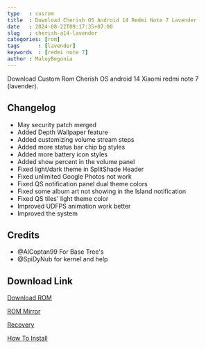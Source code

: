 ```yaml
---
type   : cusrom
title  : Download Cherish OS Android 14 Redmi Note 7 Lavender
date   : 2024-08-22T09:17:35+07:00
slug   : cherish-a14-lavender
categories: [rom]
tags      : [lavender]
keywords  : [redmi note 7]
author : MaloyBegonia
---
```


Download Custom Rom Cherish OS android 14 Xiaomi redmi note 7 (lavender).

## Changelog
- May security patch merged
- Added Depth Wallpaper feature 
- Added customizing volume stream steps
- Added more status bar chip bg styles
- Added more battery icon styles
- Added show percent in the volume panel
- Fixed light/dark theme in SplitShade Header
- Fixed unlimited Google Photos not work
- Fixed QS notification panel dual theme colors
- Fixed some album art not showing in the Island notification
- Fixed QS tiles' light theme color
- Improved UDFPS animation work better
- Improved the system

## Credits
- @AlCoptan99 For Base Tree's
- @SpiDyNub for kernel and help


## Download Link
[Download ROM](https://pixeldrain.com/api/file/99iPGhrS)

[ROM Mirror](https://t.me/filebla/9)

[Recovery](https://sourceforge.net/projects/lc-dev/files/lavender/TWRP-recovery-erofs-dynamic-partitions-230713.img/download)

[How To Install](https://t.me/whoemi_updates/189)




